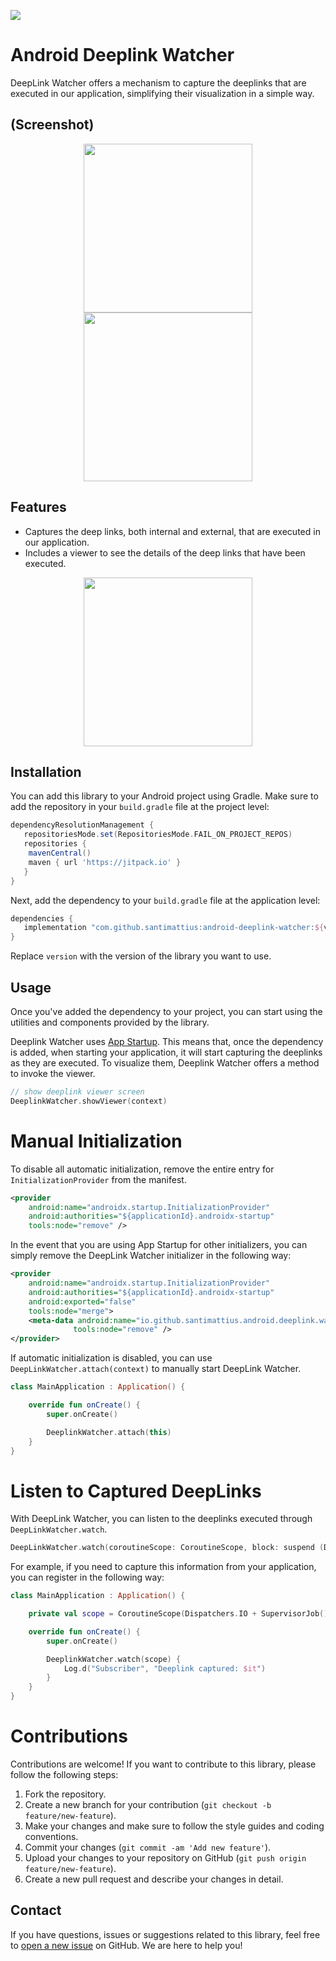 [![](https://jitpack.io/v/santimattius/android-deeplink-watcher.svg)](https://jitpack.io/#santimattius/android-deeplink-watcher)
# Android Deeplink Watcher

DeepLink Watcher offers a mechanism to capture the deeplinks that are executed in our application, simplifying their visualization in a simple way.

## (Screenshot)
<p align="center">
  <img width="270" src="https://github.com/santimattius/android-deeplink-watcher/blob/master/screenshots/deeplink-viewer.png?raw=true"/>
  <img width="270" src="https://github.com/santimattius/android-deeplink-watcher/blob/master/screenshots/deeplink-detail.png?raw=true"/>
</p>

## Features

- Captures the deep links, both internal and external, that are executed in our application.
- Includes a viewer to see the details of the deep links that have been executed.

<p align="center">
  <img width="270" src="https://github.com/santimattius/android-deeplink-watcher/blob/master/screenshots/deeplink-watcher-demo.gif"/>
</p>

## Installation

You can add this library to your Android project using Gradle. Make sure to add the repository in your `build.gradle` file at the project level:

```groovy
dependencyResolutionManagement {
   repositoriesMode.set(RepositoriesMode.FAIL_ON_PROJECT_REPOS)
   repositories {
	mavenCentral()
	maven { url 'https://jitpack.io' }
   }
}
```

Next, add the dependency to your `build.gradle` file at the application level:

```groovy
dependencies {
   implementation "com.github.santimattius:android-deeplink-watcher:${version}"
}
```

Replace `version` with the version of the library you want to use.

## Usage

Once you've added the dependency to your project, you can start using the utilities and components provided by the library.

Deeplink Watcher uses [App Startup](https://developer.android.com/topic/libraries/app-startup). This means that, once the dependency is added, when starting your application, it will start capturing the deeplinks as they are executed. To visualize them, Deeplink Watcher offers a method to invoke the viewer.

```kotlin
// show deeplink viewer screen
DeeplinkWatcher.showViewer(context)
```

# Manual Initialization

To disable all automatic initialization, remove the entire entry for `InitializationProvider` from the manifest.

```xml
<provider
    android:name="androidx.startup.InitializationProvider"
    android:authorities="${applicationId}.androidx-startup"
    tools:node="remove" />
```

In the event that you are using App Startup for other initializers, you can simply remove the DeepLink Watcher initializer in the following way:

```xml
<provider
    android:name="androidx.startup.InitializationProvider"
    android:authorities="${applicationId}.androidx-startup"
    android:exported="false"
    tools:node="merge">
    <meta-data android:name="io.github.santimattius.android.deeplink.watcher.internal.initializer.DeeplinkWatcherInitializer"
              tools:node="remove" />
</provider>
```

If automatic initialization is disabled, you can use `DeepLinkWatcher.attach(context)` to manually start DeepLink Watcher.

```kotlin
class MainApplication : Application() {

    override fun onCreate() {
        super.onCreate()

        DeeplinkWatcher.attach(this)
    }
}
```

# Listen to Captured DeepLinks

With DeepLink Watcher, you can listen to the deeplinks executed through `DeepLinkWatcher.watch`.

```kotlin
DeepLinkWatcher.watch(coroutineScope: CoroutineScope, block: suspend (DeepLinkInfo) -> Unit)
```

For example, if you need to capture this information from your application, you can register in the following way:

```kotlin
class MainApplication : Application() {

    private val scope = CoroutineScope(Dispatchers.IO + SupervisorJob())

    override fun onCreate() {
        super.onCreate()

        DeeplinkWatcher.watch(scope) {
            Log.d("Subscriber", "Deeplink captured: $it")
        }
    }
}
```

# Contributions

Contributions are welcome! If you want to contribute to this library, please follow the following steps:

1. Fork the repository.
2. Create a new branch for your contribution (`git checkout -b feature/new-feature`).
3. Make your changes and make sure to follow the style guides and coding conventions.
4. Commit your changes (`git commit -am 'Add new feature'`).
5. Upload your changes to your repository on GitHub (`git push origin feature/new-feature`).
6. Create a new pull request and describe your changes in detail.

## Contact

If you have questions, issues or suggestions related to this library, feel free to [open a new issue](https://github.com/yourusername/AndroidXYZ/issues) on GitHub. We are here to help you!
